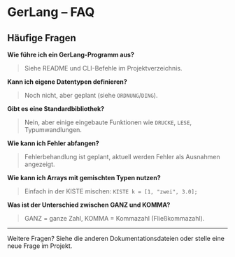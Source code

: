 # GerLang – FAQ

## Häufige Fragen

**Wie führe ich ein GerLang-Programm aus?**
> Siehe README und CLI-Befehle im Projektverzeichnis.

**Kann ich eigene Datentypen definieren?**
> Noch nicht, aber geplant (siehe `ORDNUNG`/`DING`).

**Gibt es eine Standardbibliothek?**
> Nein, aber einige eingebaute Funktionen wie `DRUCKE`, `LESE`, Typumwandlungen.

**Wie kann ich Fehler abfangen?**
> Fehlerbehandlung ist geplant, aktuell werden Fehler als Ausnahmen angezeigt.

**Wie kann ich Arrays mit gemischten Typen nutzen?**
> Einfach in der KISTE mischen: `KISTE k = [1, "zwei", 3.0];`

**Was ist der Unterschied zwischen GANZ und KOMMA?**
> GANZ = ganze Zahl, KOMMA = Kommazahl (Fließkommazahl).

---

Weitere Fragen? Siehe die anderen Dokumentationsdateien oder stelle eine neue Frage im Projekt.
